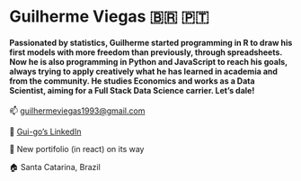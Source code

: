 # Guilherme Viegas <span>&#x1f1e7;&#x1f1f7;</span> <span>&#x1F1F5;&#x1F1F9;</span>

#### Passionated by statistics, Guilherme started programming in R to draw his first models with more freedom than previously, through spreadsheets. Now he is also programming in Python and JavaScript to reach his goals, always trying to apply creatively what he has learned in academia and from the community. He studies Economics and works as a Data Scientist, aiming for a Full Stack Data Science carrier. Let’s dale!

:mailbox: guilhermeviegas1993@gmail.com

:link: [Gui-go’s LinkedIn](https://www.linkedin.com/in/guilherme-viegas-1b5b0495/)

:paperclip: New portifolio (in react) on its way

:house: Santa Catarina, Brazil


<!--
**Gui-go/Gui-go** is a ✨ _special_ ✨ repository because its `README.md` (this file) appears on your GitHub profile.

